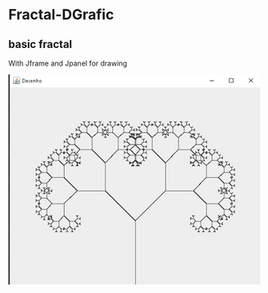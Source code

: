 # Fractal-DGrafic


<h2>basic fractal</h2>
<p>With Jframe and Jpanel for drawing</p>
<img src="https://github.com/laulaiu/Fractal-DGrafic/blob/master/Captura%20de%20tela%202023-02-13%20151254.png" alt="Minha Figura">
